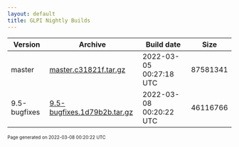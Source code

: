 ```yaml
---
layout: default
title: GLPI Nightly Builds
---
```


Version|Archive|Build date|Size
---|---|---|---
master|[master.c31821f.tar.gz](master.c31821f.tar.gz)|2022-03-05 00:27:18 UTC|87581341
9.5-bugfixes|[9.5-bugfixes.1d79b2b.tar.gz](9.5-bugfixes.1d79b2b.tar.gz)|2022-03-08 00:20:22 UTC|46116766

<font size="1">Page generated on 2022-03-08 00:20:22 UTC</font>
